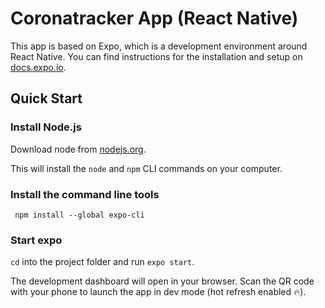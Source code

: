# Coronatracker App (React Native)

This app is based on Expo, which is a development environment around React Native.
You can find instructions for the installation and setup on [docs.expo.io](https://docs.expo.io/versions/latest/).

## Quick Start

### Install Node.js
Download node from [nodejs.org](https://nodejs.org/en/download/).

This will install the `node` and `npm` CLI commands on your computer.

### Install the command line tools
``` npm install --global expo-cli```

### Start expo
`cd` into the project folder and run `expo start`.

The development dashboard will open in your browser. 
Scan the QR code with your phone to launch the app in dev mode (hot refresh enabled 🔥).